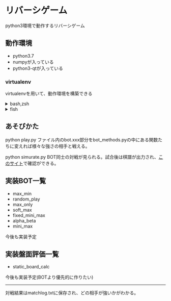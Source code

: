# リバーシゲーム
python3環境で動作するリバーシゲーム

## 動作環境
- python3.7
- numpyが入っている
- python3-qtが入っている

### virtualenv
virtualenvを用いて、動作環境を構築できる
<details>
<summary>bash,zsh</summary>
```bash
$ virtualenv .
$ source bin/activate
$ pip install -r freeze.txt
```
</details>
<details>
<summary>fish</summary>
```fish
virtualenv .
source bin/activate.fish
pip install -r freeze.txt
```
</details>

## あそびかた
python play.py
ファイル内のbot.xxx部分をbot_methods.pyの中にある関数たちに変えれば様々な強さの相手と戦える。

python simurate.py
BOT同士の対戦が見られる。試合後は棋譜が出力され、[このサイト](http://do2.rojo.jp/shogi/javascript/mania.html?f=1)で確認ができる。

## 実装BOT一覧
- max_min
- random_play
- max_only
- soft_max
- fixed_mini_max
- alpha_beta
- mini_max

今後も実装予定

## 実装盤面評価一覧
- static_board_calc

今後も実装予定(BOTより優先的に作りたい)

---

対戦結果はmatchlog.txtに保存され、どの相手が強いかがわかる。